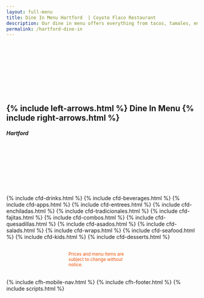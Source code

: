 ```yaml
---
layout: full-menu
title: Dine In Menu Hartford  | Coyote Flaco Restaurant
description: Our dine in menu offers everything from tacos, tamales, empanadas, tostadas, fajitas, quesadillas, enchiladas and burritos.
permalink: /hartford-dine-in
---
```


<div id="tm-header-a" class="tm-block-header-a uk-block uk-block-default tm-block-fullwidth tm-grid-collapse uk-margin-large-bottom">
	<div class="uk-container uk-container-center">
		<section class="tm-header-a uk-grid" data-uk-grid-match="{target:'> div > .uk-panel'}">
			<div class="uk-width-1-1">
				<div class="uk-panel uk-text-center uk-contrast tm-overlay-secondary tm-header-height">
					<div class="tm-background-cover uk-cover-background uk-flex uk-flex-center uk-flex-middle" style="background-position: 50% 0px; background-image: url('images/wood-background.png'); background-size: auto; background-repeat: no-repeat; padding: 130px 0px;" data-uk-parallax="{bg: '-200'}">
						<div class="uk-position-relative uk-container" style="width: 100%;">
							<div data-uk-parallax="{opacity: '1,0', y: '-50'}" style="transform: translate3d(0px, 0px, 0px); opacity: 1;">
								<div class="uk-scrollspy-init-inview uk-scrollspy-inview uk-animation-slide-top">
									<h1 class="uk-margin-top uk-text-center cf-heading">
                      {% include left-arrows.html %}
                      Dine In Menu
                      {% include right-arrows.html %}</h1>
								</div>
								<div class="uk-scrollspy-init-inview uk-scrollspy-inview uk-animation-slide-top">
									<h5 class="uk-sub-title-small">Hartford</h5>
								</div>
							</div>
						</div>
					</div>
				</div>
			</div>
		</section>
	</div>
</div>
<!-- Hartford Dine In Menu -->
{% include cfd-drinks.html %}
{% include cfd-beverages.html %}
{% include cfd-apps.html %}
{% include cfd-entrees.html %}
{% include cfd-enchiladas.html %}
{% include cfd-tradicionales.html %}
{% include cfd-fajitas.html %}
{% include cfd-combos.html %}
{% include cfd-quesadillas.html %}
{% include cfd-asados.html %}
{% include cfd-salads.html %}
{% include cfd-wraps.html %}
{% include cfd-seafood.html %}
{% include cfd-kids.html %}
{% include cfd-desserts.html %}
<div style="margin: auto; padding: 30px; width: 35%;">
	<small style="color:#EC4E00;">Prices and menu items are subject to change without notice.</small>
</div>
<!-- Hartford Dine In Menu Ends -->
{% include cfh-mobile-nav.html %}
{% include cfh-footer.html %}
{% include scripts.html %}